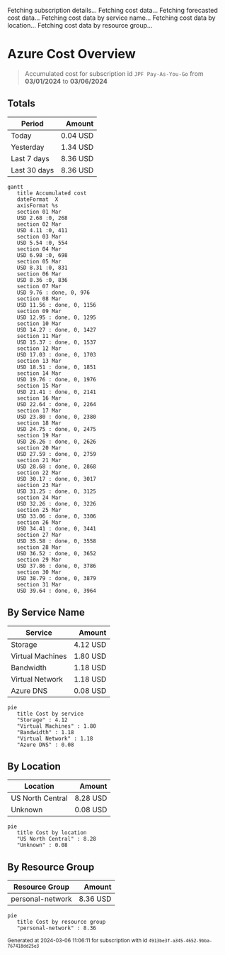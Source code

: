 Fetching subscription details...
Fetching cost data...
Fetching forecasted cost data...
Fetching cost data by service name...
Fetching cost data by location...
Fetching cost data by resource group...
# Azure Cost Overview

> Accumulated cost for subscription id `JPF Pay-As-You-Go` from **03/01/2024** to **03/06/2024**

## Totals

|Period|Amount|
|---|---:|
|Today|0.04 USD|
|Yesterday|1.34 USD|
|Last 7 days|8.36 USD|
|Last 30 days|8.36 USD|

```mermaid
gantt
   title Accumulated cost
   dateFormat  X
   axisFormat %s
   section 01 Mar
   USD 2.68 :0, 268
   section 02 Mar
   USD 4.11 :0, 411
   section 03 Mar
   USD 5.54 :0, 554
   section 04 Mar
   USD 6.98 :0, 698
   section 05 Mar
   USD 8.31 :0, 831
   section 06 Mar
   USD 8.36 :0, 836
   section 07 Mar
   USD 9.76 : done, 0, 976
   section 08 Mar
   USD 11.56 : done, 0, 1156
   section 09 Mar
   USD 12.95 : done, 0, 1295
   section 10 Mar
   USD 14.27 : done, 0, 1427
   section 11 Mar
   USD 15.37 : done, 0, 1537
   section 12 Mar
   USD 17.03 : done, 0, 1703
   section 13 Mar
   USD 18.51 : done, 0, 1851
   section 14 Mar
   USD 19.76 : done, 0, 1976
   section 15 Mar
   USD 21.41 : done, 0, 2141
   section 16 Mar
   USD 22.64 : done, 0, 2264
   section 17 Mar
   USD 23.80 : done, 0, 2380
   section 18 Mar
   USD 24.75 : done, 0, 2475
   section 19 Mar
   USD 26.26 : done, 0, 2626
   section 20 Mar
   USD 27.59 : done, 0, 2759
   section 21 Mar
   USD 28.68 : done, 0, 2868
   section 22 Mar
   USD 30.17 : done, 0, 3017
   section 23 Mar
   USD 31.25 : done, 0, 3125
   section 24 Mar
   USD 32.26 : done, 0, 3226
   section 25 Mar
   USD 33.06 : done, 0, 3306
   section 26 Mar
   USD 34.41 : done, 0, 3441
   section 27 Mar
   USD 35.58 : done, 0, 3558
   section 28 Mar
   USD 36.52 : done, 0, 3652
   section 29 Mar
   USD 37.86 : done, 0, 3786
   section 30 Mar
   USD 38.79 : done, 0, 3879
   section 31 Mar
   USD 39.64 : done, 0, 3964
```

## By Service Name

|Service|Amount|
|---|---:|
|Storage|4.12 USD|
|Virtual Machines|1.80 USD|
|Bandwidth|1.18 USD|
|Virtual Network|1.18 USD|
|Azure DNS|0.08 USD|

```mermaid
pie
   title Cost by service
   "Storage" : 4.12
   "Virtual Machines" : 1.80
   "Bandwidth" : 1.18
   "Virtual Network" : 1.18
   "Azure DNS" : 0.08
```

## By Location

|Location|Amount|
|---|---:|
|US North Central|8.28 USD|
|Unknown|0.08 USD|

```mermaid
pie
   title Cost by location
   "US North Central" : 8.28
   "Unknown" : 0.08
```

## By Resource Group

|Resource Group|Amount|
|---|---:|
|personal-network|8.36 USD|

```mermaid
pie
   title Cost by resource group
   "personal-network" : 8.36
```

<sup>Generated at 2024-03-06 11:06:11 for subscription with id `4913be3f-a345-4652-9bba-767418dd25e3`</sup>
